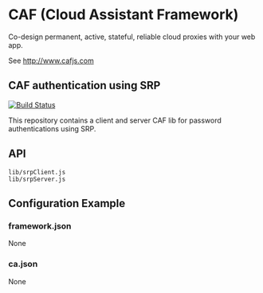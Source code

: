 # CAF (Cloud Assistant Framework)

Co-design permanent, active, stateful, reliable cloud proxies with your web app.

See http://www.cafjs.com 

## CAF authentication using SRP
[![Build Status](http://ci.cafjs.com/api/badges/cafjs/caf_srp/status.svg)](http://ci.cafjs.com/cafjs/caf_srp)


This repository contains a client and server CAF lib for password authentications using SRP.

## API

    lib/srpClient.js
    lib/srpServer.js
 
## Configuration Example

### framework.json

None


### ca.json

None
        
            
 
